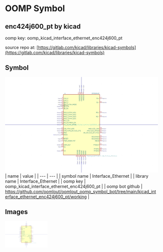 # OOMP Symbol  
## enc424j600_pt  by kicad  
  
oomp key: oomp_kicad_interface_ethernet_enc424j600_pt  
  
source repo at: [https://gitlab.com/kicad/libraries/kicad-symbols](https://gitlab.com/kicad/libraries/kicad-symbols)  
## Symbol  
  
[![working.png](working_600.png)](working.png)  
| name | value | 
| --- | --- | 
| symbol name | Interface_Ethernet | 
| library name | Interface_Ethernet | 
| oomp key | oomp_kicad_interface_ethernet_enc424j600_pt | 
| oomp bot github | https://github.com/oomlout/oomlout_oomp_symbol_bot/tree/main/kicad_interface_ethernet_enc424j600_pt/working | 
## Images  
  
[![working.png](working_140.png)](working.png)  

